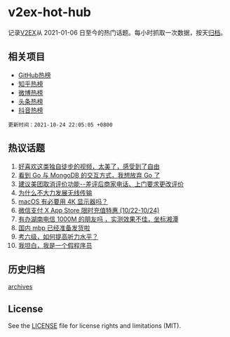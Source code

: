 # v2ex-hot-hub

 记录[V2EX](https://www.v2ex.com/)从 2021-01-06 日至今的热门话题。每小时抓取一次数据，按天[归档](archives)。
 
 ## 相关项目

- [GitHub热榜](https://github.com/lonnyzhang423/github-hot-hub)
- [知乎热榜](https://github.com/lonnyzhang423/zhihu-hot-hub)
- [微博热榜](https://github.com/lonnyzhang423/weibo-hot-hub)
- [头条热榜](https://github.com/lonnyzhang423/toutiao-hot-hub)
- [抖音热榜](https://github.com/lonnyzhang423/douyin-hot-hub)


 `更新时间：2021-10-24 22:05:05 +0800`

## 热议话题

1. [好喜欢这类独自徒步的视频，太美了，感受到了自由](https://www.v2ex.com/t/810131)
1. [看到 Go 与 MongoDB 的交互方式，我想放弃 Go 了](https://www.v2ex.com/t/810126)
1. [建议美团取消评价功能--差评后商家电话、上门要求更改评价](https://www.v2ex.com/t/810159)
1. [为什么不大力发展无线传输](https://www.v2ex.com/t/810104)
1. [macOS 有必要用 4K 显示器吗？](https://www.v2ex.com/t/810100)
1. [微信支付 X App Store 限时充值特惠 (10/22-10/24)](https://www.v2ex.com/t/810089)
1. [有办湖南电信 1000M 的朋友吗 ，实测效果不佳，坐标湘潭](https://www.v2ex.com/t/810098)
1. [国内 mbp 已经准备发货啦](https://www.v2ex.com/t/810120)
1. [考六级，如何提高听力水平？](https://www.v2ex.com/t/810138)
1. [我坦白，我是一个假程序员](https://www.v2ex.com/t/810156)

## 历史归档

[archives](archives)

## License

See the [LICENSE](LICENSE) file for license rights and limitations (MIT).
